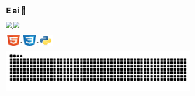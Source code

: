 ## E aí 👋

<div align="left">
  <a href="https://github.com/lucas-henrique-silva">
  <img height="180em" src="https://github-readme-stats.vercel.app/api?username=lucas-henrique-silva&show_icons=true&theme=dark&include_all_commits=true&count_private=true"/>
  <img height="180em" src="https://github-readme-stats.vercel.app/api/top-langs/?username=lucas-henrique-silva&layout=compact&langs_count=7&theme=dark"/>
</div>
  
<div style="display: inline_block"><br>
  <img align="center" alt="l-HTML" height="30" width="40" src="https://raw.githubusercontent.com/devicons/devicon/master/icons/html5/html5-original.svg">
  <img align="center" alt="l-CSS" height="30" width="40" src="https://raw.githubusercontent.com/devicons/devicon/master/icons/css3/css3-original.svg">
  <img align="center" alt="l-Python" height="30" width="40" src="https://raw.githubusercontent.com/devicons/devicon/master/icons/python/python-original.svg">

![snake gif](https://github.com/lucas-henrique-silva/lucas-henrique-silva/blob/output/github-contribution-grid-snake.svg)
